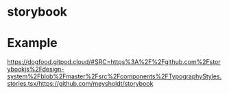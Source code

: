 # storybook


# Example
https://dogfood.gitpod.cloud/#SRC=https%3A%2F%2Fgithub.com%2Fstorybookjs%2Fdesign-system%2Fblob%2Fmaster%2Fsrc%2Fcomponents%2FTypographyStyles.stories.tsx/https://github.com/meysholdt/storybook
